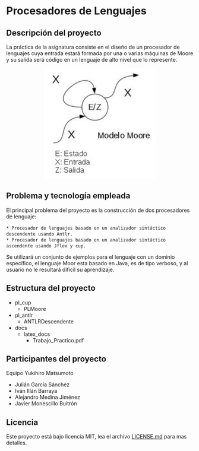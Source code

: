 # Procesadores de Lenguajes

## Descripción del proyecto

La práctica de la asignatura consiste en el diseño de un procesador de lenguajes cuya entrada estará formada por una o varias máquinas de Moore y su salida será código en un lenguaje de alto nivel que lo represente.


<p align="center">
  <img width="300" height="300" src="https://github.com/MedinaAJ/ProcesadoresDelLenguaje/blob/development/docs/resources/modelo-moore.jpg">
</p>

## Problema y tecnología empleada

El principal problema del proyecto es la construcción de dos procesadores de lenguaje:

	* Procesador de lenguajes basado en un analizador sintáctico descendente usando Antlr.
	* Procesador de lenguajes basado en un analizador sintáctico ascendente usando Jflex y cup.

Se utilizará un conjunto de ejemplos para el lenguaje con un dominio específico, el lenguaje Moor esta basado en Java, es de tipo verboso, y al usuario no le resultará difícil su aprendizaje.

## Estructura del proyecto

* pl_cup
  * PLMoore
* pl_antlr
   * ANTLRDescendente
* docs
  * latex_docs
    * Trabajo_Practico.pdf

## Participantes del proyecto
Equipo Yukihiro Matsumoto

* Julián García Sánchez
* Iván Illán Barraya
* Alejandro Medina Jiménez
* Javier Monescillo Buitrón

## Licencia
Este proyecto está bajo licencia MIT, lea el archivo [LICENSE.md](LICENSE.md) para mas detalles.



